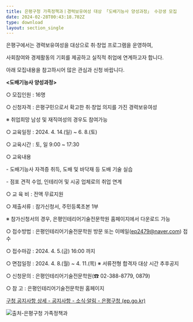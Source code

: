 ```yaml
---
title: 은평구청 가족정책과ㅣ경력보유여성 대상 「도배기능사 양성과정」 수강생 모집
date: 2024-02-28T00:43:18.702Z
type: download
layout: section_single
---
```

<!--StartFragment-->

은평구에서는 경력보유여성을 대상으로 취·창업 프로그램을 운영하여,

사회참여와 경제활동의 기회를 제공하고 실직적 취업에 연계하고자 합니다.

아래 모집내용을 참고하시어 많은 관심과 신청 바랍니다.

**​<도배기능사 양성과정>**

○ 모집인원 : 16명

○ 신청자격 : 은평구민으로서 확고한 취·창업 의지를 가진 경력보유여성

※ 취업희망 남성 및 재직여성의 경우도 참여가능

○ 교육일정 : 2024. 4. 14.(일) ~ 6. 8.(토)

○ 교육시간 : 토, 일 9:00 ~ 17:30

○ 교육내용

\- 도배기능사 자격증 취득, 도배 및 바닥재 등 도배 기술 실습

\- 점포 견적 수업, 인테리어 및 시공 업체로의 취업 연계

○ 교 육 비 : 전액 무료지원

○ 제출서류 : 참가신청서, 주민등록초본 1부

※ 참가신청서의 경우, 은평인테리어기술전문학원 홈페이지에서 다운로드 가능

○ 접수방법 : 은평인테리어기술전문학원 방문 또는 이메일(ep2479@naver.com) 접수

○ 접수마감 : 2024. 4. 5.(금) 16:00 까지

○ 면접일정 : 2024. 4. 8.(월) ~ 4. 11.(목) ※ 서류전형 합격자 대상 시간 추후공지

○ 신청문의 : 은평인테리어기술전문학원(☎ 02-388-8779, 0879)

○ 참 고 : 은평인테리어기술전문학원 홈페이지

<!--EndFragment-->

<!--StartFragment-->

[구청 공지사항 상세 - 공지사항 - 소식·알림 - 은평구청 (ep.go.kr)](https://www.ep.go.kr/www/selectBbsNttView.do?key=744&bbsNo=42&nttNo=278263&searchCtgry=&searchCnd=all&searchKrwd=&integrDeptCode=&pageIndex=1)

<!--EndFragment-->

![출처-은평구청 가족정책과](/uploads/포스터-도배기능사-.jpg "출처-은평구청 가족정책과")